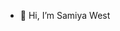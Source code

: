- 👋 Hi, I’m Samiya West

<!---
westsamiya/westsamiya is a ✨ special ✨ repository because its `README.md` (this file) appears on your GitHub profile.
You can click the Preview link to take a look at your changes.
--->

